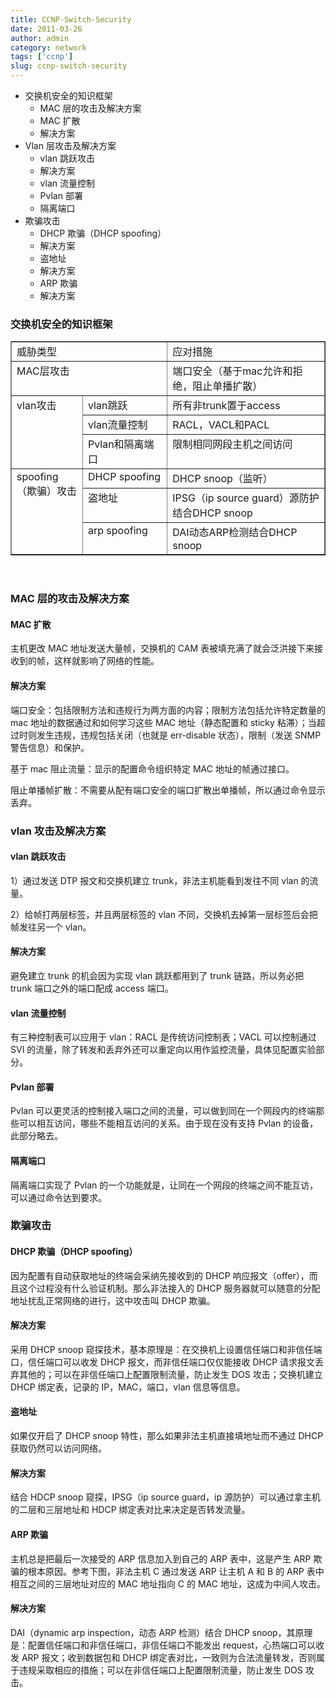 ```yaml
---
title: CCNP-Switch-Security
date: 2011-03-26
author: admin
category: network
tags: ['ccnp']
slug: ccnp-switch-security
---
```


- 交换机安全的知识框架
  - MAC 层的攻击及解决方案
  - MAC 扩散
  - 解决方案
- Vlan 层攻击及解决方案
  - vlan 跳跃攻击
  - 解决方案
  - vlan 流量控制
  - Pvlan 部署
  - 隔离端口
- 欺骗攻击
  - DHCP 欺骗（DHCP spoofing）
  - 解决方案
  - 盗地址
  - 解决方案
  - ARP 欺骗
  - 解决方案

### 交换机安全的知识框架

<table border="1" cellspacing="0" cellpadding="0">
<tbody>
<tr>
<td colspan="2" width="253" valign="top">
威胁类型

</td>
<td width="315" valign="top">
应对措施

</td>
</tr>
<tr>
<td colspan="2" width="253" valign="top">
MAC层攻击

</td>
<td width="315" valign="top">
端口安全（基于mac允许和拒绝，阻止单播扩散）

</td>
</tr>
<tr>
<td rowspan="3" width="111" valign="top">
vlan攻击

</td>
<td width="142" valign="top">
vlan跳跃

</td>
<td width="315" valign="top">
所有非trunk置于access

</td>
</tr>
<tr>
<td width="142" valign="top">
vlan流量控制

</td>
<td width="315" valign="top">
RACL，VACL和PACL

</td>
</tr>
<tr>
<td width="142" valign="top">
Pvlan和隔离端口

</td>
<td width="315" valign="top">
限制相同网段主机之间访问

</td>
</tr>
<tr>
<td rowspan="3" width="111" valign="top">
spoofing（欺骗）攻击

</td>
<td width="142" valign="top">
DHCP spoofing

</td>
<td width="315" valign="top">
DHCP snoop（监听）

</td>
</tr>
<tr>
<td width="142" valign="top">
盗地址

</td>
<td width="315" valign="top">
IPSG（ip source guard）源防护结合DHCP snoop

</td>
</tr>
<tr>
<td width="142" valign="top">
arp spoofing

</td>
<td width="315" valign="top">
DAI动态ARP检测结合DHCP snoop

</td>
</tr>
</tbody>
</table>
 

### MAC 层的攻击及解决方案

#### MAC 扩散

主机更改 MAC 地址发送大量帧，交换机的 CAM 表被填充满了就会泛洪接下来接收到的帧，这样就影响了网络的性能。

#### 解决方案

端口安全：包括限制方法和违规行为两方面的内容；限制方法包括允许特定数量的 mac 地址的数据通过和如何学习这些 MAC 地址（静态配置和 sticky 粘滞）；当超过时则发生违规，违规包括关闭（也就是 err-disable 状态），限制（发送 SNMP 警告信息）和保护。

基于 mac 阻止流量：显示的配置命令组织特定 MAC 地址的帧通过接口。

阻止单播帧扩散：不需要从配有端口安全的端口扩散出单播帧，所以通过命令显示丢弃。

### vlan 攻击及解决方案

#### vlan 跳跃攻击

1）通过发送 DTP 报文和交换机建立 trunk，非法主机能看到发往不同 vlan 的流量。

2）给帧打两层标签，并且两层标签的 vlan 不同，交换机去掉第一层标签后会把帧发往另一个 vlan。

#### 解决方案

避免建立 trunk 的机会因为实现 vlan 跳跃都用到了 trunk 链路，所以务必把 trunk 端口之外的端口配成 access 端口。

#### vlan 流量控制

有三种控制表可以应用于 vlan：RACL 是传统访问控制表；VACL 可以控制通过 SVI 的流量，除了转发和丢弃外还可以重定向以用作监控流量，具体见配置实验部分。

#### Pvlan 部署

Pvlan 可以更灵活的控制接入端口之间的流量，可以做到同在一个网段内的终端那些可以相互访问，哪些不能相互访问的关系。由于现在没有支持 Pvlan 的设备，此部分略去。

#### 隔离端口

隔离端口实现了 Pvlan 的一个功能就是，让同在一个网段的终端之间不能互访，可以通过命令达到要求。

### 欺骗攻击

#### DHCP 欺骗（DHCP spoofing）

因为配置有自动获取地址的终端会采纳先接收到的 DHCP 响应报文（offer），而且这个过程没有什么验证机制。那么非法接入的 DHCP 服务器就可以随意的分配地址扰乱正常网络的进行，这中攻击叫 DHCP 欺骗。

#### 解决方案

采用 DHCP
snoop 窥探技术，基本原理是：在交换机上设置信任端口和非信任端口，信任端口可以收发 DHCP 报文，而非信任端口仅仅能接收 DHCP 请求报文丢弃其他的；可以在非信任端口上配置限制流量，防止发生 DOS 攻击；交换机建立 DHCP 绑定表，记录的 IP，MAC，端口，vlan 信息等信息。

#### 盗地址

如果仅开启了 DHCP
snoop 特性，那么如果非法主机直接填地址而不通过 DHCP 获取仍然可以访问网络。

#### 解决方案

结合 HDCP snoop 窥探，IPSG（ip source
guard，ip 源防护）可以通过拿主机的二层和三层地址和 HDCP 绑定表对比来决定是否转发流量。

#### ARP 欺骗

主机总是把最后一次接受的 ARP 信息加入到自己的 ARP 表中，这是产生 ARP 欺骗的根本原因。参考下图，非法主机 C 通过发送 ARP 让主机 A 和 B 的 ARP 表中相互之间的三层地址对应的 MAC 地址指向 C 的 MAC 地址，这成为中间人攻击。

#### 解决方案

DAI（dynamic arp inspection，动态 ARP 检测）结合 DHCP
snoop，其原理是：配置信任端口和非信任端口，非信任端口不能发出 request，心热端口可以收发 ARP 报文；收到数据包和 DHCP 绑定表对比，一致则为合法流量转发，否则属于违规采取相应的措施；可以在非信任端口上配置限制流量，防止发生 DOS 攻击。
